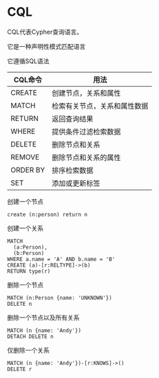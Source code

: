 # CQL

CQL代表Cypher查询语言。

它是一种声明性模式匹配语言

它遵循SQL语法

| CQL命令  | 用法                         |
| -------- | ---------------------------- |
| CREATE   | 创建节点，关系和属性         |
| MATCH    | 检索有关节点，关系和属性数据 |
| RETURN   | 返回查询结果                 |
| WHERE    | 提供条件过滤检索数据         |
| DELETE   | 删除节点和关系               |
| REMOVE   | 删除节点和关系的属性         |
| ORDER BY | 排序检索数据                 |
| SET      | 添加或更新标签               |

创建一个节点

```cassandra
create (n:person) return n
```

创建一个关系

```cassandra
MATCH
  (a:Person),
  (b:Person)
WHERE a.name = 'A' AND b.name = 'B'
CREATE (a)-[r:RELTYPE]->(b)
RETURN type(r)
```

删除一个节点

```cassandra
MATCH (n:Person {name: 'UNKNOWN'})
DELETE n
```

删除一个节点以及所有关系

```cassandra
MATCH (n {name: 'Andy'})
DETACH DELETE n
```

仅删除一个关系

```
MATCH (n {name: 'Andy'})-[r:KNOWS]->()
DELETE r
```

